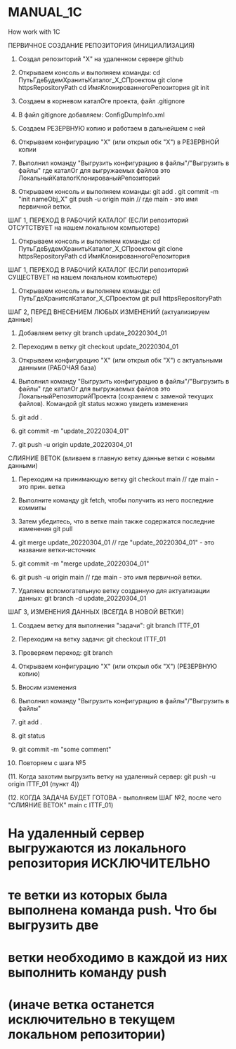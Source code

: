 # MANUAL_1C
How work with 1C

ПЕРВИЧНОЕ СОЗДАНИЕ РЕПОЗИТОРИЯ (ИНИЦИАЛИЗАЦИЯ)

1. Создал репозиторий       "X" на удаленном сервере github
2. Открываем консоль и выполняем команды:
    cd ПутьГдеБудемХранитьКаталог_Х_СПроектом
    git clone httpsRepositoryPath
    cd ИмяКлонированногоРепозитория
    git init
3. Создаем в корневом каталОге проекта, файл .gitignore
4. В файл gitignore добавляем: ConfigDumpInfo.xml

5. Создаем РЕЗЕРВНУЮ копию и работаем в дальнейшем с ней
6. Открываем конфигурацию    "Х" (или открыл обк "Х") в РЕЗЕРВНОЙ копии
7. Выполнил команду "Выгрузить конфигурацию в файлы"/"Выгрузить в файлы"
    где каталОг для выгружаемых файлов это ЛокальныйКаталогКлонированыйРепозиторий
8. Открываем консоль и выполняем команды:
    git add .
    git commit -m "init nameObj_X"
    git push -u origin main // где main - это имя первичной ветки.

ШАГ 1, ПЕРЕХОД В РАБОЧИЙ КАТАЛОГ (ЕСЛИ репозиторий ОТСУТСТВУЕТ на нашем локальном компьютере)

1. Открываем консоль и выполняем команды:
    cd ПутьГдеБудемХранитьКаталог_Х_СПроектом
    git clone httpsRepositoryPath
    cd ИмяКлонированногоРепозитория

ШАГ 1, ПЕРЕХОД В РАБОЧИЙ КАТАЛОГ (ЕСЛИ репозиторий СУЩЕСТВУЕТ на нашем локальном компьютере)

1. Открываем консоль и выполняем команды:
    cd ПутьГдеХранитсяКаталог_Х_СПроектом
    git pull httpsRepositoryPath

ШАГ 2, ПЕРЕД ВНЕСЕНИЕМ ЛЮБЫХ ИЗМЕНЕНИЙ (актуализируем данные)

1. Добавляем ветку   git branch   update_20220304_01
2. Переходим в ветку git checkout update_20220304_01
2. Открываем конфигурацию    "Х" (или открыл обк "Х") с актуальными данными (РАБОЧАЯ база)
3. Выполнил команду "Выгрузить конфигурацию в файлы"/"Выгрузить в файлы"
    где каталОг для выгружаемых файлов это ЛокальныйРепозиторийПроекта
    (сохраняем с заменой текущих файлов). Командой git status можно увидеть изменения

4. git add .
5. git commit -m "update_20220304_01"
6. git push -u origin update_20220304_01

СЛИЯНИЕ ВЕТОК (вливаем в главную ветку данные ветки с новыми данными)

1. Переходим на принимающую ветку git checkout main // где main - это  прин. ветка
2. Выполните команду git fetch, чтобы получить из него последние коммиты
3. Затем убедитесь, что в ветке main также содержатся последние изменения git pull
4. git merge update_20220304_01 // где "update_20220304_01" - это название ветки-источник

5. git commit -m "merge update_20220304_01"
6. git push -u origin main // где main - это имя первичной ветки.

7. Удаляем вспомогательную ветку созданную для актуализации данных: git branch -d update_20220304_01

ШАГ 3, ИЗМЕНЕНИЯ ДАННЫХ (ВСЕГДА В НОВОЙ ВЕТКИ!)

1. Создаем ветку для выполнения "задачи": git branch ITTF_01
2. Переходим на ветку задачи: git checkout ITTF_01
3. Проверяем переход: git branch

4. Открываем конфигурацию    "Х" (или открыл обк "Х") (РЕЗЕРВНУЮ копию)

5. Вносим изменения
6. Выполнил команду "Выгрузить конфигурацию в файлы"/"Выгрузить в файлы"
7. git add .
8. git status
9. git commit -m "some comment"
10. Повторяем с шага №5

(11. Когда захотим выгрузить ветку на удаленный сервер: git push -u origin ITTF_01 (пункт 4))

(12. КОГДА ЗАДАЧА БУДЕТ ГОТОВА - выполняем ШАГ №2, после чего "СЛИЯНИЕ ВЕТОК" main с ITTF_01)


# На удаленный сервер выгружаются из локального репозитория ИСКЛЮЧИТЕЛЬНО
# те ветки из которых была выполнена команда push. Что бы выгрузить две
# ветки необходимо в каждой из них выполнить команду push
# (иначе ветка останется исключительно в текущем локальном репозитории)
